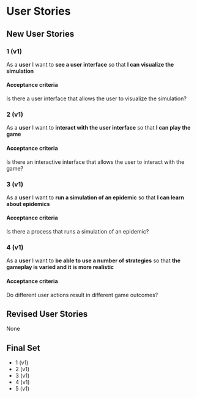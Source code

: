 # User Stories

## New User Stories

### 1 (v1)

As a **user** I want to **see a user interface** so that **I can visualize the simulation**

#### Acceptance criteria

Is there a user interface that allows the user to visualize the simulation?

### 2 (v1)

As a **user** I want to **interact with the user interface** so that **I can play the game**

#### Acceptance criteria

Is there an interactive interface that allows the user to interact with the game?

### 3 (v1)

As a **user** I want to **run a simulation of an epidemic** so that **I can learn about epidemics**

#### Acceptance criteria

Is there a process that runs a simulation of an epidemic?

### 4 (v1)

As a **user** I want to **be able to use a number of strategies** so that **the gameplay is varied and it is more realistic**

#### Acceptance criteria

Do different user actions result in different game outcomes?

## Revised User Stories

None

## Final Set

-   1 (v1)
-   2 (v1)
-   3 (v1)
-   4 (v1)
-   5 (v1)
